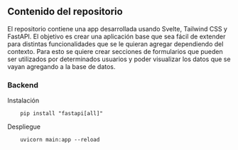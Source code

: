 ## Contenido del repositorio
El repositorio contiene una app desarrollada usando Svelte, Tailwind CSS y FastAPI. El objetivo es crear una aplicación base que sea fácil de extender para distintas funcionalidades que se le quieran agregar dependiendo del contexto. Para esto se quiere crear secciones de formularios que pueden ser utilizados por determinados usuarios y poder visualizar los datos que se vayan agregando a la base de datos.

### Backend

Instalación
```
    pip install "fastapi[all]"
```
Despliegue
```
    uvicorn main:app --reload
```